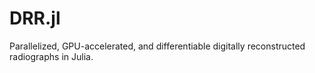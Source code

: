 # DRR.jl
Parallelized, GPU-accelerated, and differentiable digitally reconstructed radiographs in Julia.
